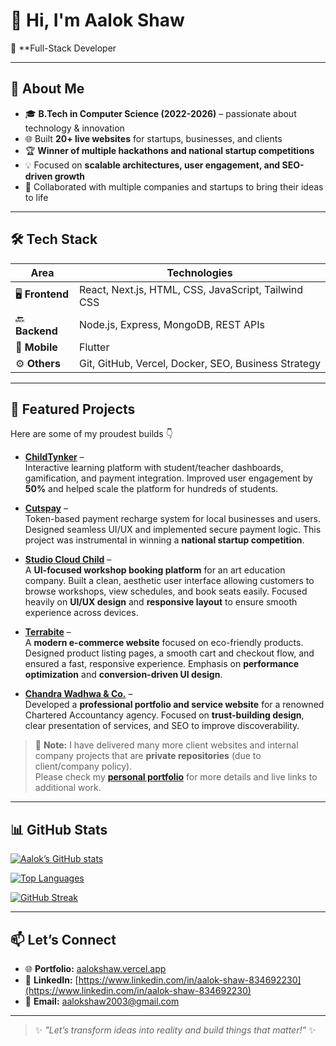 <!--
  Welcome to my GitHub profile!
-->

# 👋 Hi, I'm Aalok Shaw  
🚀 **Full-Stack Developer 

---

## 🚀 About Me

- 🎓 **B.Tech in Computer Science (2022-2026)** – passionate about technology & innovation  
- 🌐 Built **20+ live websites** for startups, businesses, and clients  
- 🏆 **Winner of multiple hackathons and national startup competitions**  
- 💡 Focused on **scalable architectures, user engagement, and SEO-driven growth**  
- 🤝 Collaborated with multiple companies and startups to bring their ideas to life  

---

## 🛠️ Tech Stack

| Area | Technologies |
|---|---------------|
| 🖥️ **Frontend** | React, Next.js, HTML, CSS, JavaScript, Tailwind CSS |
| 🔙 **Backend** | Node.js, Express, MongoDB, REST APIs |
| 📱 **Mobile** | Flutter |
| ⚙️ **Others** | Git, GitHub, Vercel, Docker, SEO, Business Strategy |

---

## 📂 Featured Projects

Here are some of my proudest builds 👇  

- **[ChildTynker](https://childtynker.com)** –  
  Interactive learning platform with student/teacher dashboards, gamification, and payment integration. Improved user engagement by **50%** and helped scale the platform for hundreds of students.  

- **[Cutspay](https://cutspay.com)** –  
  Token-based payment recharge system for local businesses and users. Designed seamless UI/UX and implemented secure payment logic. This project was instrumental in winning a **national startup competition**.  

- **[Studio Cloud Child](https://studiocloudchild.vercel.app)** –  
  A **UI-focused workshop booking platform** for an art education company. Built a clean, aesthetic user interface allowing customers to browse workshops, view schedules, and book seats easily. Focused heavily on **UI/UX design** and **responsive layout** to ensure smooth experience across devices.  

- **[Terrabite](https://terrabite-o5ec.vercel.app)** –  
  A **modern e-commerce website** focused on eco-friendly products. Designed product listing pages, a smooth cart and checkout flow, and ensured a fast, responsive experience. Emphasis on **performance optimization** and **conversion-driven UI design**.  

- **[Chandra Wadhwa & Co.](https://chandra-wadhwa.vercel.app/)** –  
  Developed a **professional portfolio and service website** for a renowned Chartered Accountancy agency. Focused on **trust-building design**, clear presentation of services, and SEO to improve discoverability.  

> 💼 **Note:** I have delivered many more client websites and internal company projects that are **private repositories** (due to client/company policy).  
> Please check my **[personal portfolio](https://aalokshaw.vercel.app)** for more details and live links to additional work.  

---

## 📊 GitHub Stats

[![Aalok’s GitHub stats](https://github-readme-stats.vercel.app/api?username=shawaalok2003&show_icons=true&theme=github_dark&hide_border=true)](https://github.com/anuraghazra/github-readme-stats)

[![Top Languages](https://github-readme-stats.vercel.app/api/top-langs/?username=shawaalok2003&layout=compact&theme=github_dark&hide_border=true)](https://github.com/anuraghazra/github-readme-stats)

[![GitHub Streak](https://streak-stats.demolab.com?user=shawaalok2003&theme=github-dark&hide_border=true)](https://git.io/streak-stats)

---

## 📫 Let’s Connect

- 🌐 **Portfolio:** [aalokshaw.vercel.app](https://aalokshaw.vercel.app)  
- 💼 **LinkedIn:** [https://www.linkedin.com/in/aalok-shaw-834692230](https://www.linkedin.com/in/aalok-shaw-834692230)  
- 📧 **Email:** aalokshaw2003@gmail.com  

---

> ✨ *"Let’s transform ideas into reality and build things that matter!"* ✨
